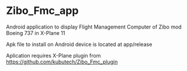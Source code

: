 # Zibo_Fmc_app

Android application to display Flight Management Computer of Zibo mod Boeing 737 in X-Plane 11

Apk file to install on Android device is located at app/release

Aplication requires X-Plane plugin from https://github.com/kubutech/Zibo_Fmc_plugin
